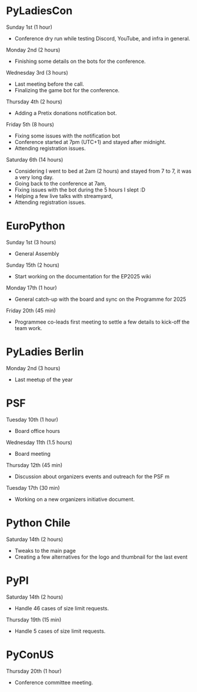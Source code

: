 # PyLadiesCon

Sunday 1st (1 hour)

* Conference dry run while testing Discord, YouTube, and infra in general.

Monday 2nd (2 hours)

* Finishing some details on the bots for the conference.

Wednesday 3rd (3 hours)

* Last meeting before the call.
* Finalizing the game bot for the conference.

Thursday 4th (2 hours)

* Adding a Pretix donations notification bot.

Friday 5th (8 hours)

* Fixing some issues with the notification bot
* Conference started at 7pm (UTC+1) and stayed after midnight.
* Attending registration issues.

Saturday 6th (14 hours)

* Considering I went to bed at 2am (2 hours) and stayed from 7 to 7,
  it was a very long day.
* Going back to the conference at 7am,
* Fixing issues with the bot during the 5 hours I slept :D
* Helping a few live talks with streamyard,
* Attending registration issues.

# EuroPython

Sunday 1st (3 hours)

* General Assembly

Sunday 15th (2 hours)

* Start working on the documentation for the EP2025 wiki

Monday 17th (1 hour)

* General catch-up with the board and sync on the Programme for 2025

Friday 20th (45 min)

* Programmee co-leads first meeting to settle a few details to kick-off the
    team work.

# PyLadies Berlin

Monday 2nd (3 hours)

* Last meetup of the year

# PSF

Tuesday 10th (1 hour)

* Board office hours

Wednesday 11th (1.5 hours)

* Board meeting

Thursday 12th (45 min)

* Discussion about organizers events and outreach for the PSF m

Tuesday 17th (30 min)

* Working on a new organizers initiative document.

# Python Chile

Saturday 14th (2 hours)

* Tweaks to the main page
* Creating a few alternatives for the logo and thumbnail for the last event

# PyPI

Saturday 14th (2 hours)

* Handle 46 cases of size limit requests.

Thursday 19th (15 min)

* Handle 5 cases of size limit requests.

# PyConUS

Thursday 20th (1 hour)

* Conference committee meeting.
